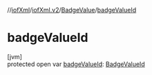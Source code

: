 //[iofXml](../../../index.md)/[iofXml.v2](../index.md)/[BadgeValue](index.md)/[badgeValueId](badge-value-id.md)

# badgeValueId

[jvm]\
protected open var [badgeValueId](badge-value-id.md): [BadgeValueId](../-badge-value-id/index.md)
